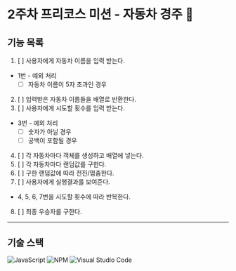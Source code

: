 # 2주차 프리코스 미션 - 자동차 경주 🚗

## 기능 목록
1.  [ ] 사용자에게 자동차 이름을 입력 받는다.

* 1번 - 예외 처리
    * [ ] 자동차 이름이 5자 초과인 경우

2. [ ] 입력받은 자동차 이름들을 배열로 반환한다.
3. [ ] 사용자에게 시도할 횟수를 입력 받는다.

* 3번 - 예외 처리
    * [ ] 숫자가 아닐 경우
    * [ ] 공백이 포함될 경우

4. [ ] 각 자동차마다 객체를 생성하고 배열에 넣는다.
5. [ ] 각 자동차마다 랜덤값를 구한다.
6. [ ] 구한 랜덤값에 따라 전진/멈춤한다.
7. [ ] 사용자에게 실행결과를 보여준다.

* 4, 5, 6, 7번을 시도할 횟수에 따라 반복한다.

8. [ ] 최종 우승자를 구한다.


-------
## 기술 스택
![JavaScript](https://img.shields.io/badge/javascript-%23323330.svg?style=for-the-badge&logo=javascript&logoColor=%23F7DF1E)  ![NPM](https://img.shields.io/badge/NPM-%23CB3837.svg?style=for-the-badge&logo=npm&logoColor=white) ![Visual Studio Code](https://img.shields.io/badge/Visual%20Studio%20Code-0078d7.svg?style=for-the-badge&logo=visual-studio-code&logoColor=white)
